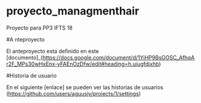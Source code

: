 # proyecto_managmenthair 
Proyecto para PP3 IFTS 18

#A nteproyecto

El anteproyecto esta definido en este [documento]_(https://docs.google.com/document/d/1YiHP9BsGOSC_AfhqAr2F_MPs30wHxEnx-yFAEnOzDfw/edit#heading=h.uiugfdjxhb)

#Historia de usuario

En el siguiente [enlace] se pueden ver las historias de usuarios (https://github.com/users/aguusjv/projects/1/settings)
